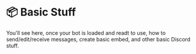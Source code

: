 # 📦 Basic Stuff

You'll see here, once your bot is loaded and readt to use, how to send/edit/receive messages, create basic embed, and other basic Discord stuff.
